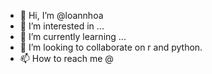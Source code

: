 - 👋 Hi, I’m @loannhoa
- 👀 I’m interested in ...
- 🌱 I’m currently learning ...
- 💞️ I’m looking to collaborate on r and python.
- 📫 How to reach me @ 

<!---
loannhoa/loannhoa is a ✨ special ✨ repository because its `README.md` (this file) appears on your GitHub profile.
You can click the Preview link to take a look at your changes.
--->
